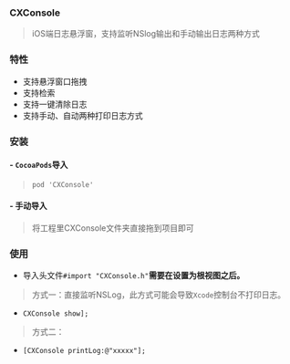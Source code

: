 ### CXConsole

> iOS端日志悬浮窗，支持监听NSlog输出和手动输出日志两种方式

### 特性
- 支持悬浮窗口拖拽
- 支持检索
- 支持一键清除日志
- 支持手动、自动两种打印日志方式


### 安装
#### - `CocoaPods`导入
> `pod 'CXConsole'`

#### - 手动导入
> 将工程里CXConsole文件夹直接拖到项目即可


### 使用

- 导入头文件`#import "CXConsole.h"`**需要在设置为根视图之后。**

> 方式一：直接监听NSLog，此方式可能会导致`Xcode`控制台不打印日志。

- `CXConsole show];`

> 方式二：

- `[CXConsole printLog:@"xxxxx"];`



